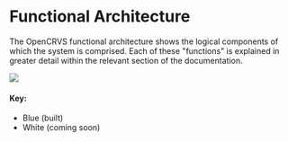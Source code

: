 # Functional Architecture

The OpenCRVS functional architecture shows the logical components of which the system is comprised. Each of these "functions" is explained in greater detail within the relevant section of the documentation.&#x20;

![](../../../.gitbook/assets/functional-arch.png)

#### Key:&#x20;

* Blue (built)
* White (coming soon)
